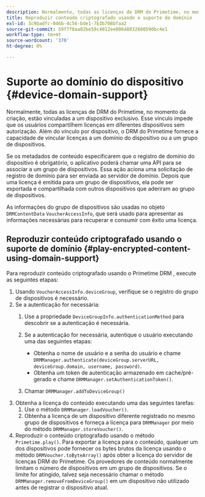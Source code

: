 ```yaml
---
description: Normalmente, todas as licenças de DRM do Primetime, no momento da criação, estão vinculadas a um dispositivo exclusivo. Esse vínculo impede que os usuários compartilhem licenças em diferentes dispositivos sem autorização. Além do vínculo por dispositivo, o DRM do Primetime fornece a capacidade de vincular licenças a um domínio do dispositivo ou a um grupo de dispositivos.
title: Reproduzir conteúdo criptografado usando o suporte de domínio
exl-id: 3c9badfc-046b-4c56-bde1-7b3b708bfaa2
source-git-commit: 59f7f8aa82be59c4012ee80648032600590bc4e1
workflow-type: tm+mt
source-wordcount: '370'
ht-degree: 0%

---
```


# Suporte ao domínio do dispositivo {#device-domain-support}

Normalmente, todas as licenças de DRM do Primetime, no momento da criação, estão vinculadas a um dispositivo exclusivo. Esse vínculo impede que os usuários compartilhem licenças em diferentes dispositivos sem autorização. Além do vínculo por dispositivo, o DRM do Primetime fornece a capacidade de vincular licenças a um domínio do dispositivo ou a um grupo de dispositivos.

Se os metadados de conteúdo especificarem que o registro de domínio do dispositivo é obrigatório, o aplicativo poderá chamar uma API para se associar a um grupo de dispositivos. Essa ação aciona uma solicitação de registro de domínio para ser enviada ao servidor de domínio. Depois que uma licença é emitida para um grupo de dispositivos, ela pode ser exportada e compartilhada com outros dispositivos que aderiram ao grupo de dispositivos.

As informações do grupo de dispositivos são usadas no objeto `DRMContentData` `VoucherAccessInfo`, que será usado para apresentar as informações necessárias para recuperar e consumir com êxito uma licença.

## Reproduzir conteúdo criptografado usando o suporte de domínio {#play-encrypted-content-using-domain-support}

Para reproduzir conteúdo criptografado usando o Primetime DRM , execute as seguintes etapas:

1. Usando `VoucherAccessInfo.deviceGroup`, verifique se o registro do grupo de dispositivos é necessário.
1. Se a autenticação for necessária:
   1. Use a propriedade `DeviceGroupInfo.authenticationMethod` para descobrir se a autenticação é necessária.
   1. Se a autenticação for necessária, autentique o usuário executando uma das seguintes etapas:

      * Obtenha o nome de usuário e a senha do usuário e chame `DRMManager.authenticate(deviceGroup.serverURL, deviceGroup.domain, username, password)`.
      * Obtenha um token de autenticação armazenado em cache/pré-gerado e chame `DRMManager.setAuthenticationToken()`.
   1. Chamar `DRMManager.addToDeviceGroup()`
1. Obtenha a licença do conteúdo executando uma das seguintes tarefas:
   1. Use o método `DRMManager.loadVoucher()`.
   1. Obtenha a licença de um dispositivo diferente registrado no mesmo grupo de dispositivos e forneça a licença para `DRMManager` por meio do método `DRMManager.storeVoucher()`.
1. Reproduzir o conteúdo criptografado usando o método `Primetime.play()`.
Para exportar a licença para o conteúdo, qualquer um dos dispositivos pode fornecer os bytes brutos da licença usando o método `DRMVoucher.toByteArray()` após obter a licença do servidor de licenças DRM do Primetime. Os provedores de conteúdo normalmente limitam o número de dispositivos em um grupo de dispositivos. Se o limite for atingido, talvez seja necessário chamar o método `DRMManager.removeFromDeviceGroup()` em um dispositivo não utilizado antes de registrar o dispositivo atual.
